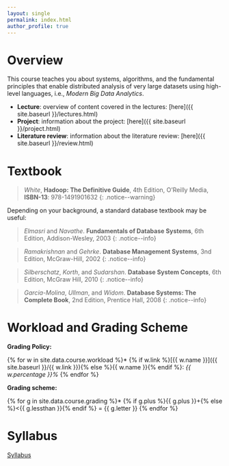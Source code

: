 ```yaml
---
layout: single
permalink: index.html
author_profile: true
---
```


# Overview

This course teaches you about systems, algorithms, and the fundamental principles that enable distributed analysis of very large datasets using high-level languages, i.e., *Modern Big Data Analytics*.

 <!-- * **Getting started**: install Java and familize yourself with tools: [here]({{ site.baseurl }}/bootstrap.html) -->
* **Lecture**: overview of content covered in the lectures: [here]({{ site.baseurl }}/lectures.html)
* **Project**: information about the project: [here]({{ site.baseurl }}/project.html)
* **Literature review**: information about the literature review: [here]({{ site.baseurl }}/review.html)

# Textbook

>*White*, **Hadoop: The Definitive Guide**, 4th Edition, O’Reilly Media, **ISBN-13**: 978-1491901632
{: .notice--warning}

Depending on your background, a standard database textbook may be useful:

>*Elmasri* and *Navathe*. **Fundamentals of Database Systems**, 6th Edition, Addison-Wesley, 2003
{: .notice--info}

>*Ramakrishnan* and *Gehrke*. **Database Management Systems**, 3nd Edition, McGraw-Hill, 2002
{: .notice--info}

>*Silberschatz*, *Korth*, and *Sudarshan*. **Database System Concepts**, 6th Edition, McGraw Hill, 2010
{: .notice--info}

>*Garcia-Molina*, *Ullman*, and *Widom*. **Database Systems: The Complete Book**, 2nd Edition, Prentice Hall, 2008
{: .notice--info}

# Workload and Grading Scheme

**Grading Policy:**

{% for w in site.data.course.workload %}* {% if w.link %}[{{ w.name }}]({{ site.baseurl }}/{{ w.link }}){% else %}{{ w.name }}{% endif %}: *{{ w.percentage }}%*
{% endfor %}

**Grading scheme:**

{% for g in site.data.course.grading %}* {% if g.plus %}{{ g.plus }}+{% else %}<{{ g.lessthan }}{% endif %} = {{ g.letter }}
{% endfor %}


# Syllabus

<a href="{{ site.data.course.syllabus  }}"><i class="far fa-file-pdf"></i> Syllabus</a>
